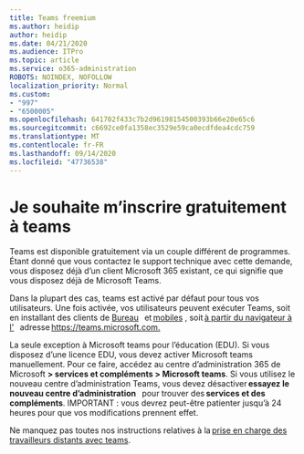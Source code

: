 ```yaml
---
title: Teams freemium
ms.author: heidip
author: heidip
ms.date: 04/21/2020
ms.audience: ITPro
ms.topic: article
ms.service: o365-administration
ROBOTS: NOINDEX, NOFOLLOW
localization_priority: Normal
ms.custom:
- "997"
- "6500005"
ms.openlocfilehash: 641702f433c7b2d96198154500393b66e20e65c6
ms.sourcegitcommit: c6692ce0fa1358ec3529e59ca0ecdfdea4cdc759
ms.translationtype: MT
ms.contentlocale: fr-FR
ms.lasthandoff: 09/14/2020
ms.locfileid: "47736538"
---
```

# <a name="id-like-to-sign-up-for-teams-for-free"></a>Je souhaite m’inscrire gratuitement à teams

Teams est disponible gratuitement via un couple différent de programmes. Étant donné que vous contactez le support technique avec cette demande, vous disposez déjà d’un client Microsoft 365 existant, ce qui signifie que vous disposez déjà de Microsoft Teams.

Dans la plupart des cas, teams est activé par défaut pour tous vos utilisateurs. Une fois activée, vos utilisateurs peuvent exécuter Teams, soit en installant des clients de [Bureau](https://docs.microsoft.com/MicrosoftTeams/get-clients#desktop-client)   et [mobiles](https://docs.microsoft.com/MicrosoftTeams/get-clients#mobile-clients) , soit [à partir du navigateur à l'](https://docs.microsoft.com/MicrosoftTeams/get-clients#web-client)   adresse <https://teams.microsoft.com.>

La seule exception à Microsoft teams pour l’éducation (EDU). Si vous disposez d’une licence EDU, vous devez activer Microsoft teams manuellement. Pour ce faire, accédez au centre d’administration 365 de Microsoft **> services et compléments > Microsoft teams**. Si vous utilisez le nouveau centre d’administration Teams, vous devez désactiver **essayez le nouveau centre d’administration**   pour trouver des **services et des compléments**. IMPORTANT : vous devrez peut-être patienter jusqu’à 24 heures pour que vos modifications prennent effet.

Ne manquez pas toutes nos instructions relatives à la [prise en charge des travailleurs distants avec teams](https://docs.microsoft.com/MicrosoftTeams/support-remote-work-with-teams).
